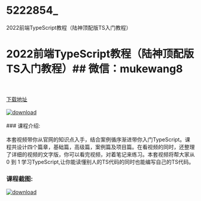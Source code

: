 # 5222854_
2022前端TypeScript教程（陆神顶配版TS入门教程）
# 2022前端TypeScript教程（陆神顶配版TS入门教程）## 微信：mukewang8
<br/></br>[下载地址](http://www.36tz.cn/article/5222854 "下载地址")
<br/></br>[![download](http://36tz.cn/muke_img/2022_02_1-20.png "下载地址")](http://www.36tz.cn/article/5222854 "下载地址")
<br/></br>### 课程介绍:<br/></br>本套视频带你从官网的知识点入手，结合案例循序渐进带你入门TypeScript。课程共设计四个篇章，基础篇，高级篇，案例篇及项目篇。在看视频的同时，还整理了详细的视频的文字版，你可以看完视频，对着笔记来练习。本套视频将帮大家从 0 到 1 学习TypeScript,让你能读懂别人的TS代码的同时也能编写自己的TS代码。

### 课程截图:
[![download](http://36tz.cn/muke_img/2022_02_2-59.png "下载地址")](http://www.36tz.cn/article/5222854 "下载地址")
